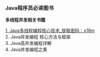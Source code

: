 ### Java程序员必读图书

**多线程并发相关书籍**

[1. Java多线程编程核心技术_提取密码：x18m](https://pan.baidu.com/s/1jlRjvMh_8lOkFt8Fr576pA)  
2. Java并发编程 核心方法与框架  
3. Java高并发编程详解  
4. Java并发编程之美  
